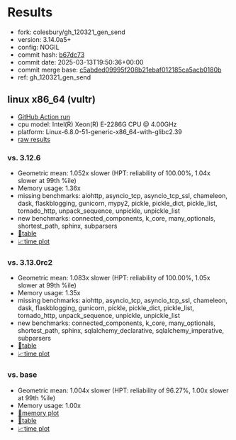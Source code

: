 # Results

- fork: colesbury/gh_120321_gen_send
- version: 3.14.0a5+
- config: NOGIL
- commit hash: [b67dc73](https://github.com/colesbury/cpython/commit/b67dc73)
- commit date: 2025-03-13T19:50:36+00:00
- commit merge base: [c5abded09995f208b21ebaf012185ca5acb0180b](https://github.com/python/cpython/commit/c5abded09995f208b21ebaf012185ca5acb0180b)
- ref: gh_120321_gen_send

## linux x86_64 (vultr)

- [GitHub Action run](https://github.com/facebookexperimental/free-threading-benchmarking/actions/runs/13843963224)
- cpu model: Intel(R) Xeon(R) E-2286G CPU @ 4.00GHz
- platform: Linux-6.8.0-51-generic-x86_64-with-glibc2.39
- [raw results](bm-20250313-vultr-x86_64-colesbury-gh_120321_gen_send-3.14.0a5%2B-b67dc73.json)

### vs. 3.12.6

- Geometric mean: 1.052x slower (HPT: reliability of 100.00%, 1.04x slower at 99th %ile)
- Memory usage: 1.36x
- missing benchmarks: aiohttp, asyncio_tcp, asyncio_tcp_ssl, chameleon, dask, flaskblogging, gunicorn, mypy2, pickle, pickle_dict, pickle_list, tornado_http, unpack_sequence, unpickle, unpickle_list
- new benchmarks: connected_components, k_core, many_optionals, shortest_path, sphinx, subparsers
- [📄table](bm-20250313-vultr-x86_64-colesbury-gh_120321_gen_send-3.14.0a5%2B-b67dc73-vs-3.12.6.md)
- [📈time plot](bm-20250313-vultr-x86_64-colesbury-gh_120321_gen_send-3.14.0a5%2B-b67dc73-vs-3.12.6.svg)

### vs. 3.13.0rc2

- Geometric mean: 1.083x slower (HPT: reliability of 100.00%, 1.05x slower at 99th %ile)
- Memory usage: 1.35x
- missing benchmarks: aiohttp, asyncio_tcp, asyncio_tcp_ssl, chameleon, dask, flaskblogging, gunicorn, pickle, pickle_dict, pickle_list, tornado_http, unpack_sequence, unpickle, unpickle_list
- new benchmarks: connected_components, k_core, many_optionals, shortest_path, sphinx, sqlalchemy_declarative, sqlalchemy_imperative, subparsers
- [📄table](bm-20250313-vultr-x86_64-colesbury-gh_120321_gen_send-3.14.0a5%2B-b67dc73-vs-3.13.0rc2.md)
- [📈time plot](bm-20250313-vultr-x86_64-colesbury-gh_120321_gen_send-3.14.0a5%2B-b67dc73-vs-3.13.0rc2.svg)

### vs. base

- Geometric mean: 1.004x slower (HPT: reliability of 96.27%, 1.00x slower at 99th %ile)
- Memory usage: 1.00x
- [🧠memory plot](bm-20250313-vultr-x86_64-colesbury-gh_120321_gen_send-3.14.0a5%2B-b67dc73-vs-base-mem.svg)
- [📄table](bm-20250313-vultr-x86_64-colesbury-gh_120321_gen_send-3.14.0a5%2B-b67dc73-vs-base.md)
- [📈time plot](bm-20250313-vultr-x86_64-colesbury-gh_120321_gen_send-3.14.0a5%2B-b67dc73-vs-base.svg)

